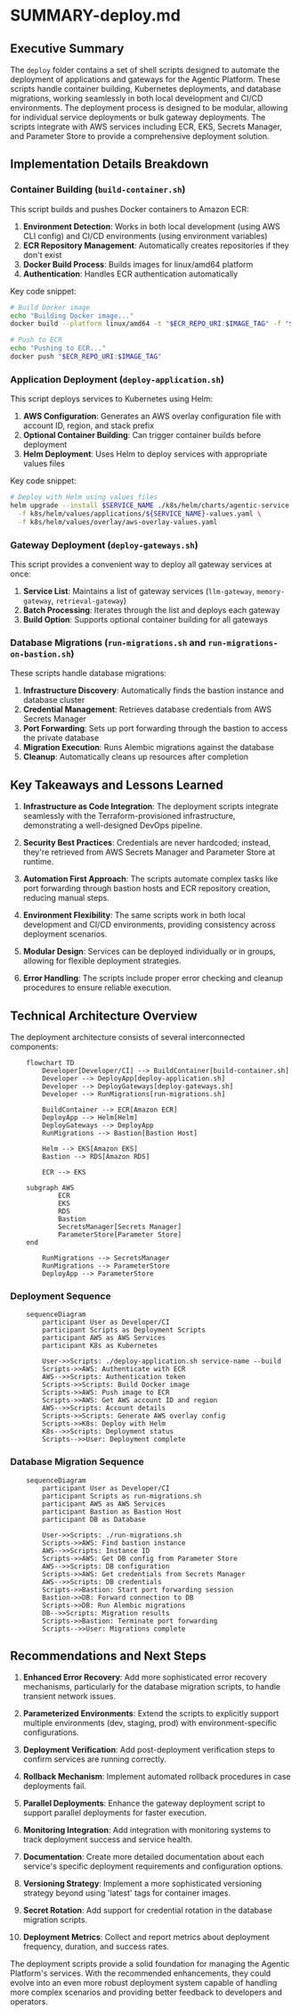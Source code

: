 # SUMMARY-deploy.md

## Executive Summary

The `deploy` folder contains a set of shell scripts designed to automate the deployment of applications and gateways for the Agentic Platform. These scripts handle container building, Kubernetes deployments, and database migrations, working seamlessly in both local development and CI/CD environments. The deployment process is designed to be modular, allowing for individual service deployments or bulk gateway deployments. The scripts integrate with AWS services including ECR, EKS, Secrets Manager, and Parameter Store to provide a comprehensive deployment solution.

## Implementation Details Breakdown

### Container Building (`build-container.sh`)

This script builds and pushes Docker containers to Amazon ECR:

1. **Environment Detection**: Works in both local development (using AWS CLI config) and CI/CD environments (using environment variables)
2. **ECR Repository Management**: Automatically creates repositories if they don't exist
3. **Docker Build Process**: Builds images for linux/amd64 platform
4. **Authentication**: Handles ECR authentication automatically

Key code snippet:
```bash
# Build Docker image
echo "Building Docker image..."
docker build --platform linux/amd64 -t "$ECR_REPO_URI:$IMAGE_TAG" -f "$DOCKERFILE_PATH" .

# Push to ECR
echo "Pushing to ECR..."
docker push "$ECR_REPO_URI:$IMAGE_TAG"
```

### Application Deployment (`deploy-application.sh`)

This script deploys services to Kubernetes using Helm:

1. **AWS Configuration**: Generates an AWS overlay configuration file with account ID, region, and stack prefix
2. **Optional Container Building**: Can trigger container builds before deployment
3. **Helm Deployment**: Uses Helm to deploy services with appropriate values files

Key code snippet:
```bash
# Deploy with Helm using values files
helm upgrade --install $SERVICE_NAME ./k8s/helm/charts/agentic-service \
  -f k8s/helm/values/applications/${SERVICE_NAME}-values.yaml \
  -f k8s/helm/values/overlay/aws-overlay-values.yaml
```

### Gateway Deployment (`deploy-gateways.sh`)

This script provides a convenient way to deploy all gateway services at once:

1. **Service List**: Maintains a list of gateway services (`llm-gateway`, `memory-gateway`, `retrieval-gateway`)
2. **Batch Processing**: Iterates through the list and deploys each gateway
3. **Build Option**: Supports optional container building for all gateways

### Database Migrations (`run-migrations.sh` and `run-migrations-on-bastion.sh`)

These scripts handle database migrations:

1. **Infrastructure Discovery**: Automatically finds the bastion instance and database cluster
2. **Credential Management**: Retrieves database credentials from AWS Secrets Manager
3. **Port Forwarding**: Sets up port forwarding through the bastion to access the private database
4. **Migration Execution**: Runs Alembic migrations against the database
5. **Cleanup**: Automatically cleans up resources after completion

## Key Takeaways and Lessons Learned

1. **Infrastructure as Code Integration**: The deployment scripts integrate seamlessly with the Terraform-provisioned infrastructure, demonstrating a well-designed DevOps pipeline.

2. **Security Best Practices**: Credentials are never hardcoded; instead, they're retrieved from AWS Secrets Manager and Parameter Store at runtime.

3. **Automation First Approach**: The scripts automate complex tasks like port forwarding through bastion hosts and ECR repository creation, reducing manual steps.

4. **Environment Flexibility**: The same scripts work in both local development and CI/CD environments, providing consistency across deployment scenarios.

5. **Modular Design**: Services can be deployed individually or in groups, allowing for flexible deployment strategies.

6. **Error Handling**: The scripts include proper error checking and cleanup procedures to ensure reliable execution.

## Technical Architecture Overview

The deployment architecture consists of several interconnected components:

```mermaid
    flowchart TD
        Developer[Developer/CI] --> BuildContainer[build-container.sh]
        Developer --> DeployApp[deploy-application.sh]
        Developer --> DeployGateways[deploy-gateways.sh]
        Developer --> RunMigrations[run-migrations.sh]
        
        BuildContainer --> ECR[Amazon ECR]
        DeployApp --> Helm[Helm]
        DeployGateways --> DeployApp
        RunMigrations --> Bastion[Bastion Host]
        
        Helm --> EKS[Amazon EKS]
        Bastion --> RDS[Amazon RDS]
        
        ECR --> EKS
        
    subgraph AWS
            ECR
            EKS
            RDS
            Bastion
            SecretsManager[Secrets Manager]
            ParameterStore[Parameter Store]
    end
        
        RunMigrations --> SecretsManager
        RunMigrations --> ParameterStore
        DeployApp --> ParameterStore
```

### Deployment Sequence

```mermaid
    sequenceDiagram
        participant User as Developer/CI
        participant Scripts as Deployment Scripts
        participant AWS as AWS Services
        participant K8s as Kubernetes
    
        User->>Scripts: ./deploy-application.sh service-name --build
        Scripts->>AWS: Authenticate with ECR
        AWS-->>Scripts: Authentication token
        Scripts->>Scripts: Build Docker image
        Scripts->>AWS: Push image to ECR
        Scripts->>AWS: Get AWS account ID and region
        AWS-->>Scripts: Account details
        Scripts->>Scripts: Generate AWS overlay config
        Scripts->>K8s: Deploy with Helm
        K8s-->>Scripts: Deployment status
        Scripts-->>User: Deployment complete
```

### Database Migration Sequence

```mermaid
    sequenceDiagram
        participant User as Developer/CI
        participant Scripts as run-migrations.sh
        participant AWS as AWS Services
        participant Bastion as Bastion Host
        participant DB as Database
    
        User->>Scripts: ./run-migrations.sh
        Scripts->>AWS: Find bastion instance
        AWS-->>Scripts: Instance ID
        Scripts->>AWS: Get DB config from Parameter Store
        AWS-->>Scripts: DB configuration
        Scripts->>AWS: Get credentials from Secrets Manager
        AWS-->>Scripts: DB credentials
        Scripts->>Bastion: Start port forwarding session
        Bastion->>DB: Forward connection to DB
        Scripts->>DB: Run Alembic migrations
        DB-->>Scripts: Migration results
        Scripts->>Bastion: Terminate port forwarding
        Scripts-->>User: Migrations complete
```

## Recommendations and Next Steps

1. **Enhanced Error Recovery**: Add more sophisticated error recovery mechanisms, particularly for the database migration scripts, to handle transient network issues.

2. **Parameterized Environments**: Extend the scripts to explicitly support multiple environments (dev, staging, prod) with environment-specific configurations.

3. **Deployment Verification**: Add post-deployment verification steps to confirm services are running correctly.

4. **Rollback Mechanism**: Implement automated rollback procedures in case deployments fail.

5. **Parallel Deployments**: Enhance the gateway deployment script to support parallel deployments for faster execution.

6. **Monitoring Integration**: Add integration with monitoring systems to track deployment success and service health.

7. **Documentation**: Create more detailed documentation about each service's specific deployment requirements and configuration options.

8. **Versioning Strategy**: Implement a more sophisticated versioning strategy beyond using 'latest' tags for container images.

9. **Secret Rotation**: Add support for credential rotation in the database migration scripts.

10. **Deployment Metrics**: Collect and report metrics about deployment frequency, duration, and success rates.

The deployment scripts provide a solid foundation for managing the Agentic Platform's services. With the recommended enhancements, they could evolve into an even more robust deployment system capable of handling more complex scenarios and providing better feedback to developers and operators.
